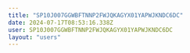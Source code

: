```yaml
---
title: "SP10J007GGWBFTNNP2FWJQKAGYX01YAPWJKNDC6DC"
date: 2024-07-17T08:53:16.338Z
user: SP10J007GGWBFTNNP2FWJQKAGYX01YAPWJKNDC6DC
layout: "users"
---
```

    